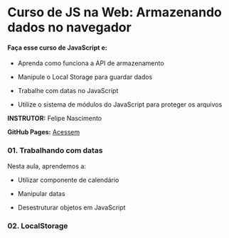 # Curso de JS na Web: Armazenando dados no navegador

#### Faça esse curso de JavaScript e:

- Aprenda como funciona a API de armazenamento

- Manipule o Local Storage para guardar dados

- Trabalhe com datas no JavaScript

- Utilize o sistema de módulos do JavaScript para proteger os arquivos

**INSTRUTOR:** Felipe Nascimento

**GitHub Pages:** 
[Acessem]()

### 01. Trabalhando com datas

Nesta aula, aprendemos a:

- Utilizar componente de calendário

- Manipular datas

- Desestruturar objetos em JavaScript

### 02. LocalStorage

